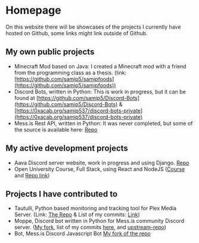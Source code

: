 # Homepage

On this website there will be showcases of the projects I currently have hosted on Github, some links might link outside of Github.

## My own public projects

- Minecraft Mod based on Java: I created a Minecraft mod with a friend from the programming class as a thesis. (link: [https://github.com/samip5/samipfoods](https://github.com/samip5/samipfoods))
- Discord Bots, written in Python: This is work in progress, but it can be found at [https://github.com/samip5/Discord-Bots](https://github.com/samip5/Discord-Bots) & [https://0xacab.org/samip537/discord-bots-private](https://0xacab.org/samip537/discord-bots-private)
- Mess.is Rest API, written in Python: It was never completed, but some of the source is available here: [Repo](https://github.com/samip5/REST-API)

## My active development projects
- Aava Discord server website, work in progress and using Django. [Repo](https://github.com/samip5/aava-website-django) 
- Open University Course, Full Stack, using React and NodeJS ([Course](https://fullstackopen.com/en/) and [Repo link](https://github.com/samip5/ouh-fullstack))

## Projects I have contributed to
- Tautulli, Python based monitoring and tracking tool for Plex Media Server. (Link: [The Repo](https://github.com/Tautulli/Tautulli) & List of my commits: [Link](https://github.com/Tautulli/Tautulli/commits?author=samip5)) 
- Moppe, Discord bot written in Python for Mess.is community Discord server. ([My fork](https://github.com/samip5/Moppe), list of my commits [here](https://github.com/oomessis/Moppe/commits?author=samip5), and [upstream-repo](https://github.com/oomessis/Moppe))
- Bot, Mess.is Discord Javascript Bot [My fork of the repo](https://github.com/samip5/Bot)